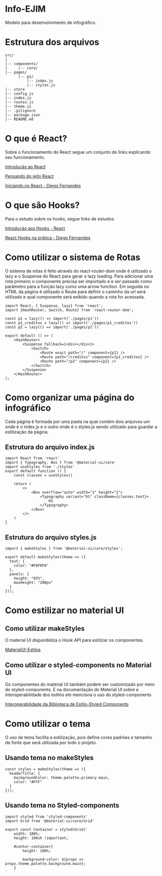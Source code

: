 # Info-EJIM

Modelo para desenvolvimento de infográfico.

# Estrutura dos arquivos

```
src/
|
|-- components/
|     |-- core/
|-- pages/
      |-- p1/
          |-- index.js
          |-- styles.js
|-- store
|-- config.js
|-- index.js
|-- routes.js
|-- theme.js
|-- .gitignore
|-- package.json
|-- README.md
```
# O que é React?
Sobre o funcionamento do React segue um conjunto de links explicando seu funcionamento.

[Introdução ao React](https://pt-br.reactjs.org/docs/getting-started.html)

[Pensando do jeito React](https://pt-br.reactjs.org/docs/thinking-in-react.html)

[Iniciando no React - Diego Fernandes](https://www.youtube.com/watch?v=7A4UQGrFU9Q)

# O que são Hooks?
Para o estudo sobre os hooks, segue links de estudos:

[Introdução aos Hooks - React](https://pt-br.reactjs.org/docs/hooks-intro.html)

[React Hooks na prática - Diego Fernandes](https://www.youtube.com/watch?v=6WB16wZS61c)

# Como utilizar o sistema de Rotas
O sistema de rotas é feito através do react-router-dom onde é utilizado o lazy e o Suspense do React para gerar o lazy loading. Para adicionar uma rota primeiro o componente precisa ser importado e e ser passado como parâmetro para a função lazy como uma arrow function. Em seguida no HTML da página é utilizado o Route para definir o caminho da url será utilizado e qual componente será exibido quando a rota for acessada.

```
import React, { Suspense, lazy} from 'react';
import {HashRouter, Switch, Route} from 'react-router-dom';

const p1 = lazy(() => import('./pages/p1'))
const p1_creditos = lazy(() => import('./pages/p1_creditos'))
const p2 = lazy(() => import('./pages/p2'))

export default () => (
    <HashRouter>
        <Suspense fallback={<div></div>}>
            <Switch>
                <Route exact path="/" component={p1} />
                <Route path="/creditos" component={p1_creditos} />
                <Route path="/p2" component={p2} />
            </Switch>
        </Suspense>
    </HashRouter>
);
```
# Como organizar uma página do infográfico
Cada página é formada por uma pasta na qual contém dois arquivos um onde é o index.js e o outro onde é o styles.js sendo utilizado para guardar a estilização da página.

## Estrutura do arquivo index.js
```
import React from 'react'
import { Typography, Box } from '@material-ui/core'
import useStyles from './styles'
export default function () {
    const classes = useStyles()

    return (
        <>
            <Box overflow="auto" width="1" height="1">  
                <Typography variant="h1" className={classes.text}>
                    H1
                </Typography>
            </Box>
        </>
    )
}
```
## Estrutura do arquivo styles.js
```
import { makeStyles } from '@material-ui/core/styles';

export default makeStyles(theme => ({
  text: {
    color: "#F0F0F0"
  },
  panels: {
    height: "65%",
    maxHeight: "200px"
  }
}));
```
# Como estilizar no material UI
## Como utilizar makeStyles
O material UI disponibiliza o Hook API para estilizar os componentes.

[MaterialUI-Estilos](https://material-ui.com/pt/styles/basics/#primeiros-passos)

## Como utilizar o styled-components no Material UI
Os componentes do material UI também podem ser customizado por meio do styled-components. E na documentação do Material UI sobre a interoperabilidade dos estilos ele menciona o uso do styled-components

[Interoperabilidade da Biblioteca de Estilo-Styled Components](https://material-ui.com/pt/guides/interoperability/#styled-components)

# Como utilizar o tema
O uso de tema facilita a estilização, pois define cores padrões e tamanho de fonte que será utilizada por todo o projeto.

## Usando tema no makeStyles
```
const styles = makeStyles(theme => ({
  headerTitle: {
    backgroundColor: theme.palette.primary.main,
    color: "#FFF"
  }
}));
```


## Usando tema no Styled-components
```
import styled from 'styled-components'
import Grid from '@material-ui/core/Grid'

export const Container = styled(Grid)`
    width: 100%;
    height: 100vh !important; 

    #center-container{
        height: 100%;
        
        background-color: ${props => props.theme.palette.background.main};
    }
`
```
